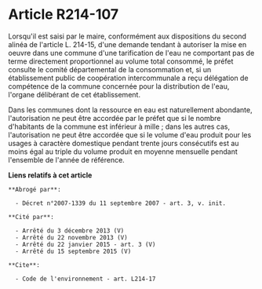 # Article R214-107

Lorsqu'il est saisi par le maire, conformément aux dispositions du second alinéa de l'article L. 214-15, d'une demande
tendant à autoriser la mise en oeuvre dans une commune d'une tarification de l'eau ne comportant pas de terme directement
proportionnel au volume total consommé, le préfet consulte le comité départemental de la consommation et, si un établissement
public de coopération intercommunale a reçu délégation de compétence de la commune concernée pour la distribution de l'eau,
l'organe délibérant de cet établissement.

Dans les communes dont la ressource en eau est naturellement abondante, l'autorisation ne peut être accordée par le préfet
que si le nombre d'habitants de la commune est inférieur à mille ; dans les autres cas, l'autorisation ne peut être accordée
que si le volume d'eau produit pour les usages à caractère domestique pendant trente jours consécutifs est au moins égal au
triple du volume produit en moyenne mensuelle pendant l'ensemble de l'année de référence.

**Liens relatifs à cet article**

	**Abrogé par**:

	  - Décret n°2007-1339 du 11 septembre 2007 - art. 3, v. init.

	**Cité par**:

	  - Arrêté du 3 décembre 2013 (V)
	  - Arrêté du 22 novembre 2013 (V)
	  - Arrêté du 22 janvier 2015 - art. 3 (V)
	  - Arrêté du 15 septembre 2015 (V)

	**Cite**:

	  - Code de l'environnement - art. L214-17
